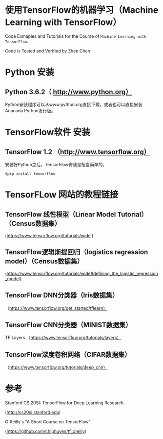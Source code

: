 # 使用TensorFlow的机器学习（Machine Learning with TensorFlow）

Code Exmaples and Tutorials for the Course of `Machine Learning with TensorFlow`. 

 Code is Tested and Verified by Zhen Chen.
 
# Python 安装

## Python 3.6.2（ http://www.python.org）

Python安装程序可以从www.python.org直接下载，或者也可以直接安装Anacoda Python发行版。

# TensorFlow软件 安装

## TensorFlow 1.2 （http://www.tensorflow.org）

安装好Python之后，TensorFlow安装是相当简单的。

`$pip install tensorflow`

# TensorFLow 网站的教程链接

## TensorFlow 线性模型（Linear Model Tutorial）（Census数据集）

(https://www.tensorflow.org/tutorials/wide ) 

## TensorFlow逻辑斯提回归（logistics regression model）（Census数据集）

(https://www.tensorflow.org/tutorials/wide#defining_the_logistic_regression_model)

## TensorFlow DNN分类器（Iris数据集）

（https://www.tensorflow.org/get_started/tflearn）

## TensorFlow CNN分类器（MINIST数据集）

TF Layers （https://www.tensorflow.org/tutorials/layers）

## TensorFlow深度卷积网络（CIFAR数据集）

（https://www.tensorflow.org/tutorials/deep_cnn）

# 参考

Stanford CS 20SI: TensorFlow for Deep Learning Research.

(http://cs20si.stanford.edu)

O'Reilly's "A Short Course on TensorFlow"

(https://github.com/chiphuyen/tf_oreilly)
